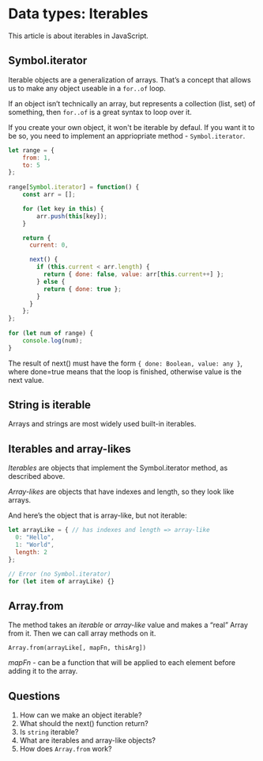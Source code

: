 # Data types: Iterables

This article is about iterables in JavaScript.

## Symbol.iterator
Iterable objects are a generalization of arrays. That’s a concept that allows us to make any object useable in a `for..of` loop.

If an object isn’t technically an array, but represents a collection (list, set) of something, then `for..of` is a great syntax to loop over it.

If you create your own object, it won't be iterable by defaul. If you want it to be so, you need to implement an appriopriate method - `Symbol.iterator`.

```javascript
let range = {
    from: 1,
    to: 5
};
  
range[Symbol.iterator] = function() {
    const arr = [];

    for (let key in this) {
        arr.push(this[key]);
    }

    return {
      current: 0,

      next() {
        if (this.current < arr.length) {
          return { done: false, value: arr[this.current++] };
        } else {
          return { done: true };
        }
      }
    };
};
  
for (let num of range) {
    console.log(num);
}
```

The result of next() must have the form `{ done: Boolean, value: any }`, where done=true means that the loop is finished, otherwise value is the next value.

## String is iterable
Arrays and strings are most widely used built-in iterables.

## Iterables and array-likes
*Iterables* are objects that implement the Symbol.iterator method, as described above.

*Array-likes* are objects that have indexes and length, so they look like arrays.

And here’s the object that is array-like, but not iterable:

```javascript
let arrayLike = { // has indexes and length => array-like
  0: "Hello",
  1: "World",
  length: 2
};

// Error (no Symbol.iterator)
for (let item of arrayLike) {}
```

## Array.from
The method takes an *iterable* or *array-like* value and makes a “real” Array from it. Then we can call array methods on it.

`Array.from(arrayLike[, mapFn, thisArg])`

*mapFn* - can be a function that will be applied to each element before adding it to the array.

## Questions
1. How can we make an object iterable?
2. What should the next() function return?
3. Is `string` iterable?
4. What are iterables and array-like objects?
5. How does `Array.from` work?